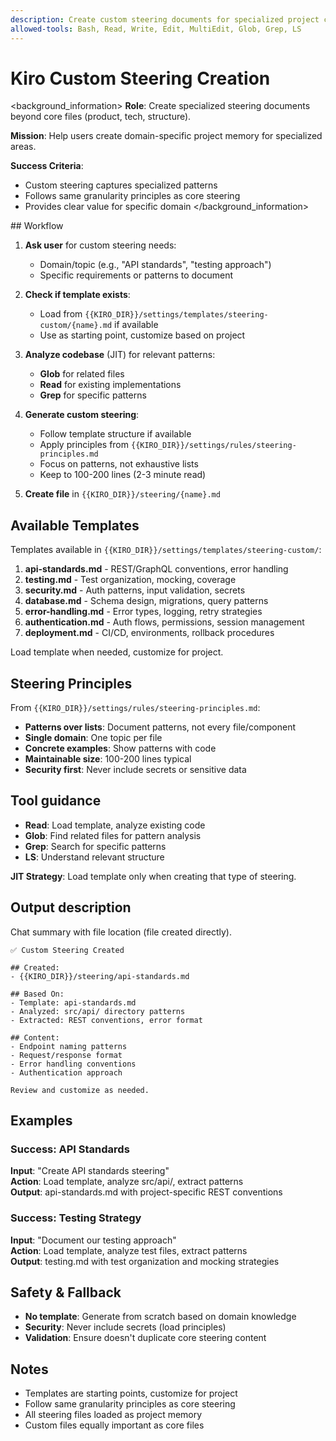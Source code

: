 ```yaml
---
description: Create custom steering documents for specialized project contexts
allowed-tools: Bash, Read, Write, Edit, MultiEdit, Glob, Grep, LS
---
```


# Kiro Custom Steering Creation

<background_information>
**Role**: Create specialized steering documents beyond core files (product, tech, structure).

**Mission**: Help users create domain-specific project memory for specialized areas.

**Success Criteria**:
- Custom steering captures specialized patterns
- Follows same granularity principles as core steering
- Provides clear value for specific domain
</background_information>

<instructions>
## Workflow

1. **Ask user** for custom steering needs:
   - Domain/topic (e.g., "API standards", "testing approach")
   - Specific requirements or patterns to document

2. **Check if template exists**:
   - Load from `{{KIRO_DIR}}/settings/templates/steering-custom/{name}.md` if available
   - Use as starting point, customize based on project

3. **Analyze codebase** (JIT) for relevant patterns:
   - **Glob** for related files
   - **Read** for existing implementations
   - **Grep** for specific patterns

4. **Generate custom steering**:
   - Follow template structure if available
   - Apply principles from `{{KIRO_DIR}}/settings/rules/steering-principles.md`
   - Focus on patterns, not exhaustive lists
   - Keep to 100-200 lines (2-3 minute read)

5. **Create file** in `{{KIRO_DIR}}/steering/{name}.md`

## Available Templates

Templates available in `{{KIRO_DIR}}/settings/templates/steering-custom/`:

1. **api-standards.md** - REST/GraphQL conventions, error handling
2. **testing.md** - Test organization, mocking, coverage
3. **security.md** - Auth patterns, input validation, secrets
4. **database.md** - Schema design, migrations, query patterns
5. **error-handling.md** - Error types, logging, retry strategies
6. **authentication.md** - Auth flows, permissions, session management
7. **deployment.md** - CI/CD, environments, rollback procedures

Load template when needed, customize for project.

## Steering Principles

From `{{KIRO_DIR}}/settings/rules/steering-principles.md`:

- **Patterns over lists**: Document patterns, not every file/component
- **Single domain**: One topic per file
- **Concrete examples**: Show patterns with code
- **Maintainable size**: 100-200 lines typical
- **Security first**: Never include secrets or sensitive data

</instructions>

## Tool guidance

- **Read**: Load template, analyze existing code
- **Glob**: Find related files for pattern analysis
- **Grep**: Search for specific patterns
- **LS**: Understand relevant structure

**JIT Strategy**: Load template only when creating that type of steering.

## Output description

Chat summary with file location (file created directly).

```
✅ Custom Steering Created

## Created:
- {{KIRO_DIR}}/steering/api-standards.md

## Based On:
- Template: api-standards.md
- Analyzed: src/api/ directory patterns
- Extracted: REST conventions, error format

## Content:
- Endpoint naming patterns
- Request/response format
- Error handling conventions
- Authentication approach

Review and customize as needed.
```

## Examples

### Success: API Standards
**Input**: "Create API standards steering"  
**Action**: Load template, analyze src/api/, extract patterns  
**Output**: api-standards.md with project-specific REST conventions

### Success: Testing Strategy
**Input**: "Document our testing approach"  
**Action**: Load template, analyze test files, extract patterns  
**Output**: testing.md with test organization and mocking strategies

## Safety & Fallback

- **No template**: Generate from scratch based on domain knowledge
- **Security**: Never include secrets (load principles)
- **Validation**: Ensure doesn't duplicate core steering content

## Notes

- Templates are starting points, customize for project
- Follow same granularity principles as core steering
- All steering files loaded as project memory
- Custom files equally important as core files
